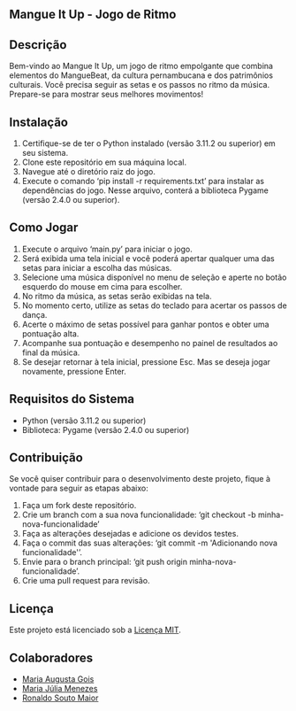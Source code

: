 ## Mangue It Up - Jogo de Ritmo

## Descrição
Bem-vindo ao Mangue It Up, um jogo de ritmo empolgante que combina elementos do MangueBeat, da cultura pernambucana e dos patrimônios culturais. Você precisa seguir as setas e os passos no ritmo da música. Prepare-se para mostrar seus melhores movimentos!

## Instalação
1. Certifique-se de ter o Python instalado (versão 3.11.2 ou superior) em seu sistema.
2. Clone este repositório em sua máquina local.
3. Navegue até o diretório raiz do jogo.
4. Execute o comando ‘pip install -r requirements.txt’ para instalar as dependências do jogo. Nesse arquivo, conterá a biblioteca Pygame (versão 2.4.0 ou superior).

## Como Jogar
1. Execute o arquivo ‘main.py’ para iniciar o jogo.
2. Será exibida uma tela inicial e você poderá apertar qualquer uma das setas para iniciar a escolha das músicas.
3. Selecione uma música disponível no menu de seleção e aperte no botão esquerdo do mouse em cima para escolher.
4. No ritmo da música, as setas serão exibidas na tela.
5. No momento certo, utilize as setas do teclado para acertar os passos de dança.
6. Acerte o máximo de setas possível para ganhar pontos e obter uma pontuação alta.
7. Acompanhe sua pontuação e desempenho no painel de resultados ao final da música.
8. Se desejar retornar à tela inicial, pressione Esc. Mas se deseja jogar novamente, pressione Enter.

## Requisitos do Sistema
- Python (versão 3.11.2 ou superior)
- Biblioteca: Pygame (versão 2.4.0 ou superior)

## Contribuição
Se você quiser contribuir para o desenvolvimento deste projeto, fique à vontade para seguir as etapas abaixo:
1. Faça um fork deste repositório.
2. Crie um branch com a sua nova funcionalidade: ‘git checkout -b minha-nova-funcionalidade’
3. Faça as alterações desejadas e adicione os devidos testes.
4. Faça o commit das suas alterações: ‘git commit -m 'Adicionando nova funcionalidade'’.
5. Envie para o branch principal: ‘git push origin minha-nova-funcionalidade’.
6. Crie uma pull request para revisão.

## Licença
Este projeto está licenciado sob a [Licença MIT](LICENSE).

## Colaboradores
-  [Maria Augusta Gois](https://github.com/mabg19)
-  [Maria Júlia Menezes](https://github.com/mjuliamenezes)
-  [Ronaldo Souto Maior](https://github.com/RonaldoTSM)